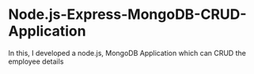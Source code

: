 # Node.js-Express-MongoDB-CRUD-Application
In this, I developed a node.js, MongoDB Application which can CRUD the employee details
